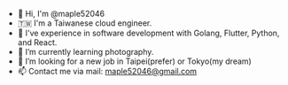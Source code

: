 - 👋 Hi, I'm @maple52046
- 🇹🇼 I'm a Taiwanese cloud engineer.
- 🤝 I've experience in software development with Golang, Flutter, Python, and React.
- 🌱 I’m currently learning photography.
- 👀 I’m looking for a new job in Taipei(prefer) or Tokyo(my dream)
- 📫 Contact me via mail: maple52046@gmail.com

<!---
maple52046/maple52046 is a ✨ special ✨ repository because its `README.md` (this file) appears on your GitHub profile.
You can click the Preview link to take a look at your changes.
--->
